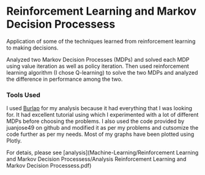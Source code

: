 # Reinforcement Learning and Markov Decision Processess

Application of some of the techniques learned from reinforcement learning to making decisions.

Analyzed two Markov Decision Processes (MDPs) and solved each MDP using value iteration as well as policy iteration. Then used reinforcement learning algorithm (I chose Q-learning) to solve the two MDPs and analyzed the difference in performance among the two.

### Tools Used
I used [Burlap](http://burlap.cs.brown.edu/) for my analysis because it had everything that I was looking for. It had excellent tutorial using which I experimented with a lot of different MDPs before choosing the problems. I also used the code provided by juanjose49 on github and modified it as per my problems and cutsomize the code further as per my needs. Most of my graphs have been plotted using Plotly.

For detais, please see [analysis](Machine-Learning/Reinforcement Learning and Markov Decision Processess/Analysis Reinforcement Learning and Markov Decision Processess.pdf)
